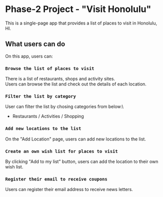 # Phase-2 Project - "Visit Honolulu"

This is a single-page app that provides a list of places to visit in Honolulu, HI.

## What users can do

On this app, users can:

### `Browse the list of places to visit`

There is a list of restaurants, shops and activity sites.\
Users can browse the list and check out the details of each location.

### `Filter the list by category`

User can filter the list by chosing categories from below:\
 - Restaurants / Activities / Shopping

 ### `Add new locations to the list`

 On the "Add Location" page, users can add new locations to the list.

 ### `Create an own wish list for places to visit`

 By clicking "Add to my list" button, users can add the location to their own wish list.

 ### `Register their email to receive coupons`

 Users can register their email address to receive news letters.

<!-- Structures
    index.js
        - App.js
            - Header
                - Navbar
                - SignUp?
            - ListContainer
                - ListCards
                - Filter
            - AddNew
            - My List
-->